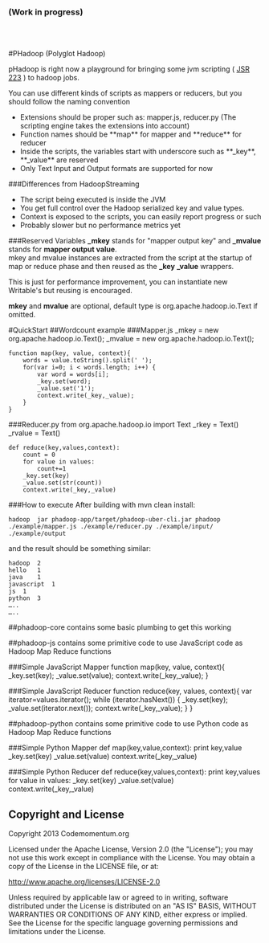 ### (Work in progress)
<br>
<br>

#PHadoop (Polyglot Hadoop)

pHadoop is right now a playground for bringing some jvm scripting ( <a
        href="http://docs.oracle.com/javase/6/docs/technotes/guides/scripting/index.html">JSR 223</a> ) to hadoop jobs.


You can use different kinds of scripts as mappers or reducers, but you should follow the naming convention  

<ul>
    <li>Extensions should be proper such as: mapper.js, reducer.py (The scripting engine takes the extensions into account)</li>
    <li>Function names should be **map** for mapper and **reduce** for reducer</li>
    <li>Inside the scripts, the variables start with underscore such as **_key**, **_value** are reserved </li>
    <li>Only Text Input and Output formats are supported for now</li>
</ul>

###Differences from HadoopStreaming
<ul>
    <li>The script being executed is inside the JVM</li>
    <li>You get full control over the Hadoop serialized key and value types.</li>
    <li>Context is exposed to the scripts, you can easily report progress or such</li>
    <li>Probably slower but no performance metrics yet</li>
</ul>


###Reserved Variables
**_mkey** stands for "mapper output key" and  **_mvalue** stands for **mapper output value**. <br>
mkey and mvalue instances are extracted from the script at the startup of map or reduce phase and then reused as the **_key** **_value** wrappers. 

This is just for performance improvement, you can instantiate new Writable's but reusing is encouraged.

**mkey** and **mvalue** are optional, default type is org.apache.hadoop.io.Text if omitted.




#QuickStart
##Wordcount example
###Mapper.js
	_mkey = new org.apache.hadoop.io.Text();
	_mvalue = new org.apache.hadoop.io.Text();

	function map(key, value, context){
    	words = value.toString().split(' ');
    	for(var i=0; i < words.length; i++) {
        	var word = words[i];
        	_key.set(word);
        	_value.set('1');
        	context.write(_key,_value);
    	}
	}


###Reducer.py
	from org.apache.hadoop.io import Text
	_rkey = Text()
	_rvalue = Text()
	
	def reduce(key,values,context):
    	count = 0
    	for value in values:
        	count+=1
    	_key.set(key)
    	_value.set(str(count))
    	context.write(_key,_value)

###How to execute
After building with mvn clean install:

	hadoop  jar phadoop-app/target/phadoop-uber-cli.jar phadoop ./example/mapper.js ./example/reducer.py ./example/input/ ./example/output

and the result should be something similar:
	
	hadoop	2
	hello	1
	java	1
	javascript	1
	js	1
	python	3
	…..
	…..

##phadoop-core
contains some basic plumbing to get this working

##phadoop-js
contains some primitive code to use JavaScript code as Hadoop Map Reduce functions


###Simple JavaScript Mapper
	function map(key, value, context){
    	_key.set(key);
    	_value.set(value);
    	context.write(_key,_value);
	}

###Simple JavaScript Reducer
	function reduce(key, values, context){
    	var iterator=values.iterator();
    	while (iterator.hasNext()) {
        	_key.set(key);
        	_value.set(iterator.next());
        	context.write(_key,_value);
    	}
	}





##phadoop-python
contains some primitive code to use Python code as Hadoop Map Reduce functions


###Simple Python Mapper
	def map(key,value,context):
    	print key,value
    	_key.set(key)
    	_value.set(value)
    	context.write(_key,_value)

###Simple Python Reducer
	def reduce(key,values,context):
    	print key,values
    	for value in values:
        	_key.set(key)
        	_value.set(value)
        	context.write(_key,_value)



Copyright and License
---------------------

Copyright 2013 Codemomentum.org

Licensed under the Apache License, Version 2.0 (the "License"); you may not use this work except in
compliance with the License. You may obtain a copy of the License in the LICENSE file, or at:

http://www.apache.org/licenses/LICENSE-2.0

Unless required by applicable law or agreed to in writing, software distributed under the License is
distributed on an "AS IS" BASIS, WITHOUT WARRANTIES OR CONDITIONS OF ANY KIND, either express or implied.
See the License for the specific language governing permissions and limitations under the License.
